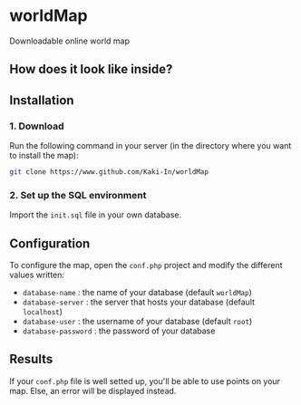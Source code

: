 # worldMap
Downloadable online world map

## How does it look like inside?

## Installation
### 1. Download
Run the following command in your server (in the directory where you want to install the map):
```bash
git clone https://www.github.com/Kaki-In/worldMap
```

### 2. Set up the SQL environment
Import the `init.sql` file in your own database. 

## Configuration

To configure the map, open the `conf.php` project and modify the different values written:
 - `database-name` : the name of your database (default `worldMap`)
 - `database-server` : the server that hosts your database (default `localhost`)
 - `database-user` : the username of your database (default `root`)
 - `database-password` : the password of your database

## Results

If your `conf.php` file is well setted up, you'll be able to use points on your map. Else, an error will be displayed instead.

